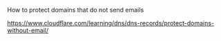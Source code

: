 How to protect domains that do not send emails

https://www.cloudflare.com/learning/dns/dns-records/protect-domains-without-email/
